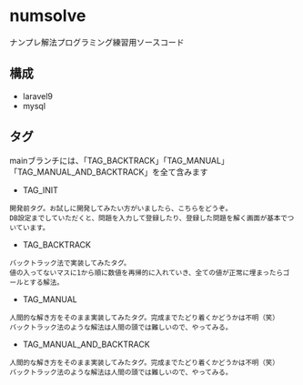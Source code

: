 # numsolve

ナンプレ解法プログラミング練習用ソースコード

## 構成

- laravel9
- mysql

## タグ

mainブランチには、「TAG_BACKTRACK」「TAG_MANUAL」「TAG_MANUAL_AND_BACKTRACK」を全て含みます

- TAG_INIT

```
開発前タグ。お試しに開発してみたい方がいましたら、こちらをどうぞ。
DB設定までしていただくと、問題を入力して登録したり、登録した問題を解く画面が基本でついています。
```

- TAG_BACKTRACK

```
バックトラック法で実装してみたタグ。
値の入ってないマスに1から順に数値を再帰的に入れていき、全ての値が正常に埋まったらゴールとする解法。
```

- TAG_MANUAL

```
人間的な解き方をそのまま実装してみたタグ。完成までたどり着くかどうかは不明（笑）
バックトラック法のような解法は人間の頭では難しいので、やってみる。
```

- TAG_MANUAL_AND_BACKTRACK

```
人間的な解き方をそのまま実装してみたタグ。完成までたどり着くかどうかは不明（笑）
バックトラック法のような解法は人間の頭では難しいので、やってみる。
```

